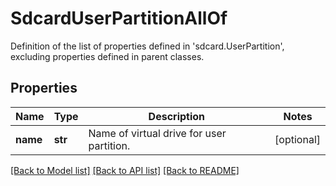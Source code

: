 # SdcardUserPartitionAllOf

Definition of the list of properties defined in 'sdcard.UserPartition', excluding properties defined in parent classes.
## Properties
Name | Type | Description | Notes
------------ | ------------- | ------------- | -------------
**name** | **str** | Name of virtual drive for user partition. | [optional] 

[[Back to Model list]](../README.md#documentation-for-models) [[Back to API list]](../README.md#documentation-for-api-endpoints) [[Back to README]](../README.md)


